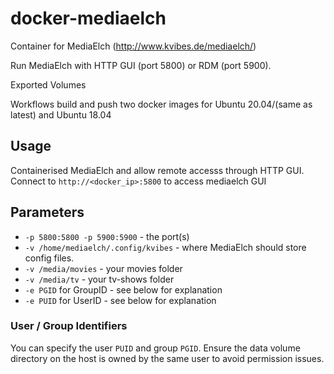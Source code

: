 # docker-mediaelch

Container for MediaElch (http://www.kvibes.de/mediaelch/)

Run MediaElch with HTTP GUI (port 5800) or RDM (port 5900).

Exported Volumes

Workflows build and push two docker images for Ubuntu 20.04/(same as latest) and Ubuntu 18.04

## Usage
Containerised MediaElch and allow remote accesss through HTTP GUI. Connect to `http://<docker_ip>:5800` to access mediaelch GUI

## Parameters
* `-p 5800:5800 -p 5900:5900` - the port(s)
* `-v /home/mediaelch/.config/kvibes` - where MediaElch should store config files.
* `-v /media/movies` - your movies folder
* `-v /media/tv` - your tv-shows folder
* `-e PGID` for GroupID - see below for explanation
* `-e PUID` for UserID - see below for explanation

### User / Group Identifiers
You can specify the user `PUID` and group `PGID`. Ensure the data volume directory on the host is owned by the same user to avoid permission issues.
